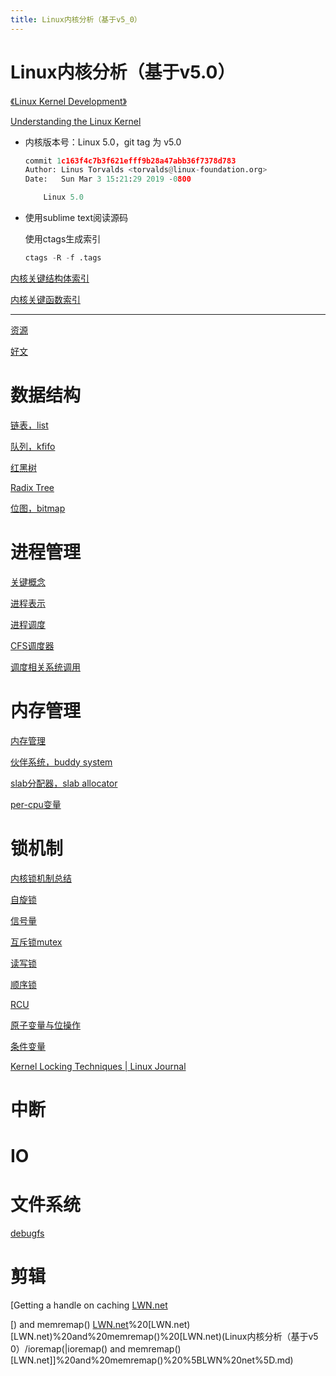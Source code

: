```yaml
---
title: Linux内核分析（基于v5_0）
---
```


# Linux内核分析（基于v5.0）

[《Linux Kernel Development》](../计算机硬核/计算机图书/《Linux%20Kernel%20Development》.md)

[Understanding the Linux Kernel](../计算机硬核/计算机图书/Understanding%20the%20Linux%20Kernel.md) 

- 内核版本号：Linux 5.0，git tag 为 v5.0
    
    ```python
    commit 1c163f4c7b3f621efff9b28a47abb36f7378d783
    Author: Linus Torvalds <torvalds@linux-foundation.org>
    Date:   Sun Mar 3 15:21:29 2019 -0800
    
        Linux 5.0
    ```
    
- 使用sublime text阅读源码
    
    使用ctags生成索引
    
    ```python
    ctags -R -f .tags
    ```
    

[内核关键结构体索引](Linux内核分析（基于v5%200）/内核关键结构体索引.md)

[内核关键函数索引](Linux内核分析（基于v5%200）/内核关键函数索引.md)

---

[资源](Linux内核分析（基于v5%200）/资源.md)

[好文](Linux内核分析（基于v5%200）/好文.md)

# 数据结构

[链表，list](Linux内核分析（基于v5%200）/链表，list.md)

[队列，kfifo](Linux内核分析（基于v5%200）/队列，kfifo.md)

[红黑树](Linux内核分析（基于v5%200）/红黑树.md)

[Radix Tree](Linux内核分析（基于v5%200）/Radix%20Tree.md)

[位图，bitmap](Linux内核分析（基于v5%200）/位图，bitmap.md)

# 进程管理

[关键概念](Linux内核分析（基于v5%200）/关键概念.md)

[进程表示](Linux内核分析（基于v5%200）/进程表示.md)

[进程调度](Linux内核分析（基于v5%200）/进程调度.md)

[CFS调度器](Linux内核分析（基于v5%200）/CFS调度器.md)

[调度相关系统调用](Linux内核分析（基于v5%200）/调度相关系统调用.md)

# 内存管理

[内存管理](Linux内核分析（基于v5%200）/内存管理.md)

[伙伴系统，buddy system](Linux内核分析（基于v5%200）/伙伴系统，buddy%20system.md)

[slab分配器，slab allocator](Linux内核分析（基于v5%200）/slab分配器，slab%20allocator.md)

[per-cpu变量](Linux内核分析（基于v5%200）/per-cpu变量.md)

# 锁机制

[内核锁机制总结](Linux内核分析（基于v5%200）/内核锁机制总结.md)

[自旋锁](Linux内核分析（基于v5%200）/自旋锁.md)

[信号量](Linux内核分析（基于v5%200）/信号量.md)

[互斥锁mutex](Linux内核分析（基于v5%200）/互斥锁mutex.md)

[读写锁](Linux内核分析（基于v5%200）/读写锁.md)

[顺序锁](Linux内核分析（基于v5%200）/顺序锁.md)

[RCU](Linux内核分析（基于v5%200）/RCU.md)

[原子变量与位操作](Linux内核分析（基于v5%200）/原子变量与位操作.md)

[条件变量](Linux内核分析（基于v5%200）/条件变量.md)

[Kernel Locking Techniques | Linux Journal](Linux内核分析（基于v5%200）/Kernel%20Locking%20Techniques%20Linux%20Journal.md)

# 中断

# IO

# 文件系统

[debugfs](Linux内核分析（基于v5%200）/debugfs.md)

# 剪辑

[Getting a handle on caching [LWN.net](Linux内核分析（基于v5%200）/Getting%20a%20handle%20on%20caching%20[LWN%20net)

[) and memremap() [LWN.net]()%20[LWN.net) [LWN.net)%20and%20memremap()%20[LWN.net)(Linux内核分析（基于v5 0）/ioremap(|ioremap() and memremap() [LWN.net]]%20and%20memremap()%20%5BLWN%20net%5D.md)